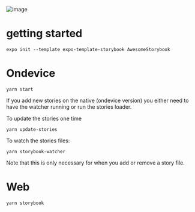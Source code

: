 ![image](https://user-images.githubusercontent.com/3481514/145904252-92e3dc1e-591f-410f-88a1-b4250f4ba6f2.png)

# getting started

```
expo init --template expo-template-storybook AwesomeStorybook
```

# Ondevice

```
yarn start
```

If you add new stories on the native (ondevice version) you either need to have the watcher running or run the stories loader.

To update the stories one time

```
yarn update-stories
```

To watch the stories files:

```
yarn storybook-watcher
```

Note that this is only necessary for when you add or remove a story file.

# Web

```
yarn storybook
```
